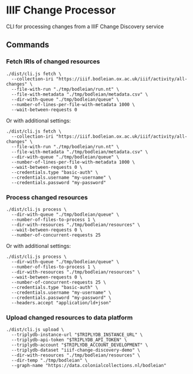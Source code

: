 # IIIF Change Processor

CLI for processing changes from a IIIF Change Discovery service

## Commands

### Fetch IRIs of changed resources

    ./dist/cli.js fetch \
      --collection-iri "https://iiif.bodleian.ox.ac.uk/iiif/activity/all-changes" \
      --file-with-run "./tmp/bodleian/run.nt" \
      --file-with-metadata "./tmp/bodleian/metadata.csv" \
      --dir-with-queue "./tmp/bodleian/queue" \
      --number-of-lines-per-file-with-metadata 1000 \
      --wait-between-requests 0

Or with additional settings:

    ./dist/cli.js fetch \
      --collection-iri "https://iiif.bodleian.ox.ac.uk/iiif/activity/all-changes" \
      --file-with-run "./tmp/bodleian/run.nt" \
      --file-with-metadata "./tmp/bodleian/metadata.csv" \
      --dir-with-queue "./tmp/bodleian/queue" \
      --number-of-lines-per-file-with-metadata 1000 \
      --wait-between-requests 0 \
      --credentials.type "basic-auth" \
      --credentials.username "my-username" \
      --credentials.password "my-password"

### Process changed resources

    ./dist/cli.js process \
      --dir-with-queue "./tmp/bodleian/queue" \
      --number-of-files-to-process 1 \
      --dir-with-resources "./tmp/bodleian/resources" \
      --wait-between-requests 0 \
      --number-of-concurrent-requests 25

Or with additional settings:

    ./dist/cli.js process \
      --dir-with-queue "./tmp/bodleian/queue" \
      --number-of-files-to-process 1 \
      --dir-with-resources "./tmp/bodleian/resources" \
      --wait-between-requests 0 \
      --number-of-concurrent-requests 25 \
      --credentials.type "basic-auth" \
      --credentials.username "my-username" \
      --credentials.password "my-password" \
      --headers.accept "application/ld+json"

### Upload changed resources to data platform

    ./dist/cli.js upload \
      --triplydb-instance-url "$TRIPLYDB_INSTANCE_URL" \
      --triplydb-api-token "$TRIPLYDB_API_TOKEN" \
      --triplydb-account "$TRIPLYDB_ACCOUNT_DEVELOPMENT" \
      --triplydb-dataset "iiif-change-discovery-demo" \
      --dir-with-resources "./tmp/bodleian/resources" \
      --dir-temp "./tmp/bodleian" \
      --graph-name "https://data.colonialcollections.nl/bodleian"
